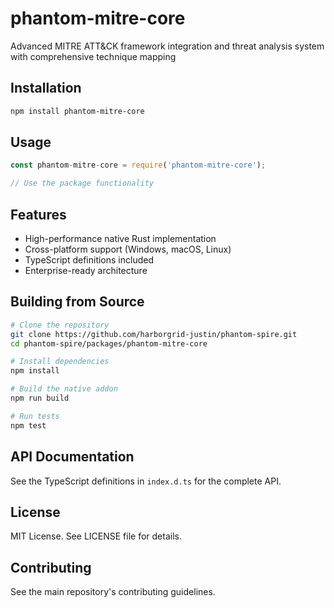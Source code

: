 # phantom-mitre-core

Advanced MITRE ATT&CK framework integration and threat analysis system with comprehensive technique mapping

## Installation

```bash
npm install phantom-mitre-core
```

## Usage

```javascript
const phantom-mitre-core = require('phantom-mitre-core');

// Use the package functionality
```

## Features

- High-performance native Rust implementation
- Cross-platform support (Windows, macOS, Linux)
- TypeScript definitions included
- Enterprise-ready architecture

## Building from Source

```bash
# Clone the repository
git clone https://github.com/harborgrid-justin/phantom-spire.git
cd phantom-spire/packages/phantom-mitre-core

# Install dependencies
npm install

# Build the native addon
npm run build

# Run tests
npm test
```

## API Documentation

See the TypeScript definitions in `index.d.ts` for the complete API.

## License

MIT License. See LICENSE file for details.

## Contributing

See the main repository's contributing guidelines.
